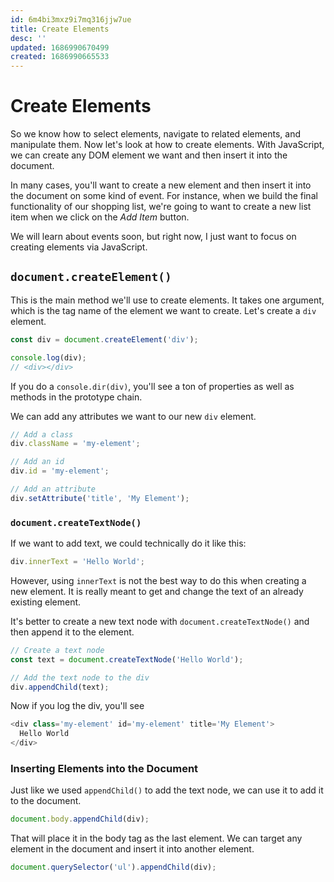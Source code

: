 ```yaml
---
id: 6m4bi3mxz9i7mq316jjw7ue
title: Create Elements
desc: ''
updated: 1686990670499
created: 1686990665533
---
```

# Create Elements

So we know how to select elements, navigate to related elements, and manipulate them. Now let's look at how to create elements. With JavaScript, we can create any DOM element we want and then insert it into the document.

In many cases, you'll want to create a new element and then insert it into the document on some kind of event. For instance, when we build the final functionality of our shopping list, we're going to want to create a new list item when we click on the _Add Item_ button.

We will learn about events soon, but right now, I just want to focus on creating elements via JavaScript.

## `document.createElement()`

This is the main method we'll use to create elements. It takes one argument, which is the tag name of the element we want to create. Let's create a `div` element.

```js
const div = document.createElement('div');

console.log(div);
// <div></div>
```

If you do a `console.dir(div)`, you'll see a ton of properties as well as methods in the prototype chain.

We can add any attributes we want to our new `div` element.

```js
// Add a class
div.className = 'my-element';

// Add an id
div.id = 'my-element';

// Add an attribute
div.setAttribute('title', 'My Element');
```

### `document.createTextNode()`

If we want to add text, we could technically do it like this:

```js
div.innerText = 'Hello World';
```

However, using `innerText` is not the best way to do this when creating a new element. It is really meant to get and change the text of an already existing element.

It's better to create a new text node with `document.createTextNode()` and then append it to the element.

```js
// Create a text node
const text = document.createTextNode('Hello World');

// Add the text node to the div
div.appendChild(text);
```

Now if you log the div, you'll see

```js
<div class='my-element' id='my-element' title='My Element'>
  Hello World
</div>
```

### Inserting Elements into the Document

Just like we used `appendChild()` to add the text node, we can use it to add it to the document.

```js
document.body.appendChild(div);
```

That will place it in the body tag as the last element. We can target any element in the document and insert it into another element.

```js
document.querySelector('ul').appendChild(div);
```
